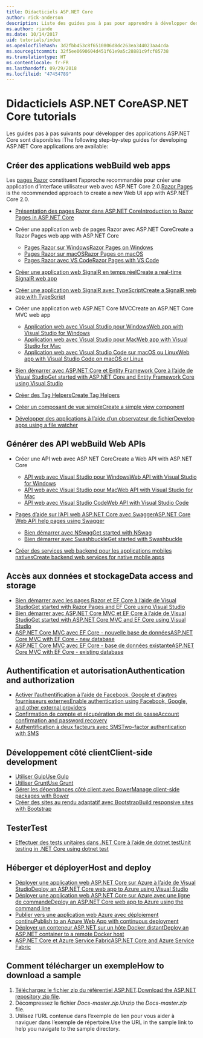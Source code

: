```yaml
---
title: Didacticiels ASP.NET Core
author: rick-anderson
description: Liste des guides pas à pas pour apprendre à développer des applications ASP.NET Core.
ms.author: riande
ms.date: 10/14/2017
uid: tutorials/index
ms.openlocfilehash: 3d2fbb453c8f6510806d8dc263ea344023aa4cda
ms.sourcegitcommit: 32f5ee0690604d451f61e9a5c28881c9fcf85738
ms.translationtype: HT
ms.contentlocale: fr-FR
ms.lasthandoff: 09/29/2018
ms.locfileid: "47454789"
---
```

# <a name="aspnet-core-tutorials"></a><span data-ttu-id="a8da7-103">Didacticiels ASP.NET Core</span><span class="sxs-lookup"><span data-stu-id="a8da7-103">ASP.NET Core tutorials</span></span>

<span data-ttu-id="a8da7-104">Les guides pas à pas suivants pour développer des applications ASP.NET Core sont disponibles :</span><span class="sxs-lookup"><span data-stu-id="a8da7-104">The following step-by-step guides for developing ASP.NET Core applications are available:</span></span>

## <a name="build-web-apps"></a><span data-ttu-id="a8da7-105">Créer des applications web</span><span class="sxs-lookup"><span data-stu-id="a8da7-105">Build web apps</span></span>

<span data-ttu-id="a8da7-106">Les [pages Razor](xref:razor-pages/index) constituent l’approche recommandée pour créer une application d’interface utilisateur web avec ASP.NET Core 2.0.</span><span class="sxs-lookup"><span data-stu-id="a8da7-106">[Razor Pages](xref:razor-pages/index) is the recommended approach to create a new Web UI app with ASP.NET Core 2.0.</span></span>

* [<span data-ttu-id="a8da7-107">Présentation des pages Razor dans ASP.NET Core</span><span class="sxs-lookup"><span data-stu-id="a8da7-107">Introduction to Razor Pages in ASP.NET Core</span></span>](xref:razor-pages/index)
* <span data-ttu-id="a8da7-108">Créer une application web de pages Razor avec ASP.NET Core</span><span class="sxs-lookup"><span data-stu-id="a8da7-108">Create a Razor Pages web app with ASP.NET Core</span></span>

   * [<span data-ttu-id="a8da7-109">Pages Razor sur Windows</span><span class="sxs-lookup"><span data-stu-id="a8da7-109">Razor Pages on Windows</span></span>](xref:tutorials/razor-pages/index)
   * [<span data-ttu-id="a8da7-110">Pages Razor sur macOS</span><span class="sxs-lookup"><span data-stu-id="a8da7-110">Razor Pages on macOS</span></span>](xref:tutorials/razor-pages-mac/index)
   * [<span data-ttu-id="a8da7-111">Pages Razor avec VS Code</span><span class="sxs-lookup"><span data-stu-id="a8da7-111">Razor Pages with VS Code</span></span>](xref:tutorials/razor-pages-vsc/index)  

* [<span data-ttu-id="a8da7-112">Créer une application web SignalR en temps réel</span><span class="sxs-lookup"><span data-stu-id="a8da7-112">Create a real-time SignalR web app</span></span>](xref:tutorials/signalr)
* [<span data-ttu-id="a8da7-113">Créer une application web SignalR avec TypeScript</span><span class="sxs-lookup"><span data-stu-id="a8da7-113">Create a SignalR web app with TypeScript</span></span>](xref:tutorials/signalr-typescript-webpack)

* <span data-ttu-id="a8da7-114">Créer une application web ASP.NET Core MVC</span><span class="sxs-lookup"><span data-stu-id="a8da7-114">Create an ASP.NET Core MVC web app</span></span>

   * [<span data-ttu-id="a8da7-115">Application web avec Visual Studio pour Windows</span><span class="sxs-lookup"><span data-stu-id="a8da7-115">Web app with Visual Studio for Windows</span></span>](xref:tutorials/first-mvc-app/index)
   * [<span data-ttu-id="a8da7-116">Application web avec Visual Studio pour Mac</span><span class="sxs-lookup"><span data-stu-id="a8da7-116">Web app with Visual Studio for Mac</span></span>](xref:tutorials/first-mvc-app-mac/index)
   * [<span data-ttu-id="a8da7-117">Application web avec Visual Studio Code sur macOS ou Linux</span><span class="sxs-lookup"><span data-stu-id="a8da7-117">Web app with Visual Studio Code on macOS or Linux</span></span>](xref:tutorials/first-mvc-app-xplat/index)

* [<span data-ttu-id="a8da7-118">Bien démarrer avec ASP.NET Core et Entity Framework Core à l’aide de Visual Studio</span><span class="sxs-lookup"><span data-stu-id="a8da7-118">Get started with ASP.NET Core and Entity Framework Core using Visual Studio</span></span>](xref:data/ef-mvc/index)
* [<span data-ttu-id="a8da7-119">Créer des Tag Helpers</span><span class="sxs-lookup"><span data-stu-id="a8da7-119">Create Tag Helpers</span></span>](xref:mvc/views/tag-helpers/authoring)
* [<span data-ttu-id="a8da7-120">Créer un composant de vue simple</span><span class="sxs-lookup"><span data-stu-id="a8da7-120">Create a simple view component</span></span>](xref:mvc/views/view-components#walkthrough-creating-a-simple-view-component)
* [<span data-ttu-id="a8da7-121">Développer des applications à l’aide d’un observateur de fichier</span><span class="sxs-lookup"><span data-stu-id="a8da7-121">Develop apps using a file watcher</span></span>](xref:tutorials/dotnet-watch)

## <a name="build-web-apis"></a><span data-ttu-id="a8da7-122">Générer des API web</span><span class="sxs-lookup"><span data-stu-id="a8da7-122">Build Web APIs</span></span>

* <span data-ttu-id="a8da7-123">Créer une API web avec ASP.NET Core</span><span class="sxs-lookup"><span data-stu-id="a8da7-123">Create a Web API with ASP.NET Core</span></span>

  * [<span data-ttu-id="a8da7-124">API web avec Visual Studio pour Windows</span><span class="sxs-lookup"><span data-stu-id="a8da7-124">Web API with Visual Studio for Windows</span></span>](xref:tutorials/first-web-api)
  * [<span data-ttu-id="a8da7-125">API web avec Visual Studio pour Mac</span><span class="sxs-lookup"><span data-stu-id="a8da7-125">Web API with Visual Studio for Mac</span></span>](xref:tutorials/first-web-api-mac)
  * [<span data-ttu-id="a8da7-126">API web avec Visual Studio Code</span><span class="sxs-lookup"><span data-stu-id="a8da7-126">Web API with Visual Studio Code</span></span>](xref:tutorials/web-api-vsc)

* [<span data-ttu-id="a8da7-127">Pages d’aide sur l’API web ASP.NET Core avec Swagger</span><span class="sxs-lookup"><span data-stu-id="a8da7-127">ASP.NET Core Web API help pages using Swagger</span></span>](xref:tutorials/web-api-help-pages-using-swagger)
  * [<span data-ttu-id="a8da7-128">Bien démarrer avec NSwag</span><span class="sxs-lookup"><span data-stu-id="a8da7-128">Get started with NSwag</span></span>](xref:tutorials/get-started-with-nswag)
  * [<span data-ttu-id="a8da7-129">Bien démarrer avec Swashbuckle</span><span class="sxs-lookup"><span data-stu-id="a8da7-129">Get started with Swashbuckle</span></span>](xref:tutorials/get-started-with-swashbuckle)

* [<span data-ttu-id="a8da7-130">Créer des services web backend pour les applications mobiles natives</span><span class="sxs-lookup"><span data-stu-id="a8da7-130">Create backend web services for native mobile apps</span></span>](xref:mobile/native-mobile-backend)

## <a name="data-access-and-storage"></a><span data-ttu-id="a8da7-131">Accès aux données et stockage</span><span class="sxs-lookup"><span data-stu-id="a8da7-131">Data access and storage</span></span>

* [<span data-ttu-id="a8da7-132">Bien démarrer avec les pages Razor et EF Core à l’aide de Visual Studio</span><span class="sxs-lookup"><span data-stu-id="a8da7-132">Get started with Razor Pages and EF Core using Visual Studio</span></span>](xref:data/ef-rp/intro)
* [<span data-ttu-id="a8da7-133">Bien démarrer avec ASP.NET Core MVC et EF Core à l’aide de Visual Studio</span><span class="sxs-lookup"><span data-stu-id="a8da7-133">Get started with ASP.NET Core MVC and EF Core using Visual Studio</span></span>](xref:data/ef-mvc/index)
* [<span data-ttu-id="a8da7-134">ASP.NET Core MVC avec EF Core - nouvelle base de données</span><span class="sxs-lookup"><span data-stu-id="a8da7-134">ASP.NET Core MVC with EF Core - new database</span></span>](/ef/core/get-started/aspnetcore/new-db)
* [<span data-ttu-id="a8da7-135">ASP.NET Core MVC avec EF Core - base de données existante</span><span class="sxs-lookup"><span data-stu-id="a8da7-135">ASP.NET Core MVC with EF Core - existing database</span></span>](/ef/core/get-started/aspnetcore/existing-db)

## <a name="authentication-and-authorization"></a><span data-ttu-id="a8da7-136">Authentification et autorisation</span><span class="sxs-lookup"><span data-stu-id="a8da7-136">Authentication and authorization</span></span>

* [<span data-ttu-id="a8da7-137">Activer l’authentification à l’aide de Facebook, Google et d’autres fournisseurs externes</span><span class="sxs-lookup"><span data-stu-id="a8da7-137">Enable authentication using Facebook, Google, and other external providers</span></span>](xref:security/authentication/social/index)
* [<span data-ttu-id="a8da7-138">Confirmation de compte et récupération de mot de passe</span><span class="sxs-lookup"><span data-stu-id="a8da7-138">Account confirmation and password recovery</span></span>](xref:security/authentication/accconfirm)
* [<span data-ttu-id="a8da7-139">Authentification à deux facteurs avec SMS</span><span class="sxs-lookup"><span data-stu-id="a8da7-139">Two-factor authentication with SMS</span></span>](xref:security/authentication/2fa)

## <a name="client-side-development"></a><span data-ttu-id="a8da7-140">Développement côté client</span><span class="sxs-lookup"><span data-stu-id="a8da7-140">Client-side development</span></span>

* [<span data-ttu-id="a8da7-141">Utiliser Gulp</span><span class="sxs-lookup"><span data-stu-id="a8da7-141">Use Gulp</span></span>](xref:client-side/using-gulp)
* [<span data-ttu-id="a8da7-142">Utiliser Grunt</span><span class="sxs-lookup"><span data-stu-id="a8da7-142">Use Grunt</span></span>](xref:client-side/using-grunt)
* [<span data-ttu-id="a8da7-143">Gérer les dépendances côté client avec Bower</span><span class="sxs-lookup"><span data-stu-id="a8da7-143">Manage client-side packages with Bower</span></span>](xref:client-side/bower)
* [<span data-ttu-id="a8da7-144">Créer des sites au rendu adaptatif avec Bootstrap</span><span class="sxs-lookup"><span data-stu-id="a8da7-144">Build responsive sites with Bootstrap</span></span>](xref:client-side/bootstrap)

## <a name="test"></a><span data-ttu-id="a8da7-145">Tester</span><span class="sxs-lookup"><span data-stu-id="a8da7-145">Test</span></span>

* [<span data-ttu-id="a8da7-146">Effectuer des tests unitaires dans .NET Core à l’aide de dotnet test</span><span class="sxs-lookup"><span data-stu-id="a8da7-146">Unit testing in .NET Core using dotnet test</span></span>](/dotnet/articles/core/testing/unit-testing-with-dotnet-test)

## <a name="host-and-deploy"></a><span data-ttu-id="a8da7-147">Héberger et déployer</span><span class="sxs-lookup"><span data-stu-id="a8da7-147">Host and deploy</span></span>

* [<span data-ttu-id="a8da7-148">Déployer une application web ASP.NET Core sur Azure à l’aide de Visual Studio</span><span class="sxs-lookup"><span data-stu-id="a8da7-148">Deploy an ASP.NET Core web app to Azure using Visual Studio</span></span>](xref:tutorials/publish-to-azure-webapp-using-vs)
* [<span data-ttu-id="a8da7-149">Déployer une application web ASP.NET Core sur Azure avec une ligne de commande</span><span class="sxs-lookup"><span data-stu-id="a8da7-149">Deploy an ASP.NET Core web app to Azure using the command line</span></span>](/azure/app-service/app-service-web-get-started-dotnet)
* [<span data-ttu-id="a8da7-150">Publier vers une application web Azure avec déploiement continu</span><span class="sxs-lookup"><span data-stu-id="a8da7-150">Publish to an Azure Web App with continuous deployment</span></span>](xref:host-and-deploy/azure-apps/azure-continuous-deployment)
* [<span data-ttu-id="a8da7-151">Déployer un conteneur ASP.NET sur un hôte Docker distant</span><span class="sxs-lookup"><span data-stu-id="a8da7-151">Deploy an ASP.NET container to a remote Docker host</span></span>](/azure/vs-azure-tools-docker-hosting-web-apps-in-docker)
* [<span data-ttu-id="a8da7-152">ASP.NET Core et Azure Service Fabric</span><span class="sxs-lookup"><span data-stu-id="a8da7-152">ASP.NET Core and Azure Service Fabric</span></span>](/azure/service-fabric/service-fabric-add-a-web-frontend)

<a name="download"></a>
## <a name="how-to-download-a-sample"></a><span data-ttu-id="a8da7-153">Comment télécharger un exemple</span><span class="sxs-lookup"><span data-stu-id="a8da7-153">How to download a sample</span></span>

1. <span data-ttu-id="a8da7-154">[Téléchargez le fichier zip du référentiel ASP.NET](https://codeload.github.com/aspnet/Docs/zip/master).</span><span class="sxs-lookup"><span data-stu-id="a8da7-154">[Download the ASP.NET repository zip file](https://codeload.github.com/aspnet/Docs/zip/master).</span></span>
1. <span data-ttu-id="a8da7-155">Décompressez le fichier *Docs-master.zip*.</span><span class="sxs-lookup"><span data-stu-id="a8da7-155">Unzip the *Docs-master.zip* file.</span></span>
1. <span data-ttu-id="a8da7-156">Utilisez l’URL contenue dans l’exemple de lien pour vous aider à naviguer dans l’exemple de répertoire.</span><span class="sxs-lookup"><span data-stu-id="a8da7-156">Use the URL in the sample link to help you navigate to the sample directory.</span></span>
